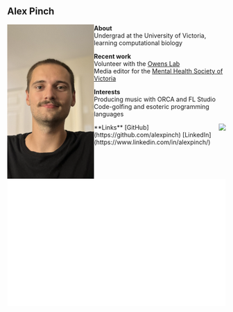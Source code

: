 ## Alex Pinch  
<img align="left" src="https://raw.githubusercontent.com/alexpinch/alexpinch.github.io/gh-pages/images/me_2.png" width=200/>  
  
**About**  
Undergrad at the University of Victoria, learning computational biology  
  
**Recent work**  
Volunteer with the [Owens Lab](https://owensgl.github.io/)   
Media editor for the [Mental Health Society of Victoria](https://www.mhsvictoria.org/)  
  
**Interests**    
Producing music with ORCA and FL Studio  
Code-golfing and esoteric programming languages  
  
<img align="right" src="https://ghchart.rshah.org/alexpinch"/>    
**Links**  
[GitHub](https://github.com/alexpinch)  
[LinkedIn](https://www.linkedin.com/in/alexpinch/)  
 
<img align="left" src="https://raw.githubusercontent.com/alexpinch/github-stats-transparent/output/generated/languages.svg"/>  
  
